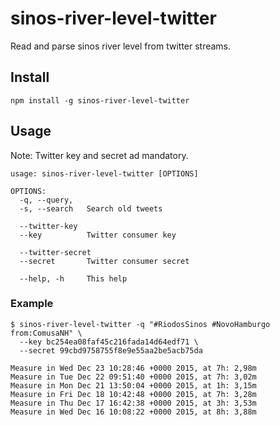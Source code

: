 # sinos-river-level-twitter

Read and parse sinos river level from twitter streams.

## Install

```console
npm install -g sinos-river-level-twitter
```

## Usage

Note: Twitter key and secret ad mandatory.

```console
usage: sinos-river-level-twitter [OPTIONS]

OPTIONS:
  -q, --query,
  -s, --search   Search old tweets

  --twitter-key
  --key          Twitter consumer key

  --twitter-secret
  --secret       Twitter consumer secret

  --help, -h     This help
```

### Example

```console
$ sinos-river-level-twitter -q "#RiodosSinos #NovoHamburgo from:ComusaNH" \
  --key bc254ea08faf45c216fada14d64edf71 \
  --secret 99cbd9758755f8e9e55aa2be5acb75da

Measure in Wed Dec 23 10:28:46 +0000 2015, at 7h: 2,98m
Measure in Tue Dec 22 09:51:40 +0000 2015, at 7h: 3,02m
Measure in Mon Dec 21 13:50:04 +0000 2015, at 1h: 3,15m
Measure in Fri Dec 18 10:42:48 +0000 2015, at 7h: 3,28m
Measure in Thu Dec 17 16:42:38 +0000 2015, at 3h: 3,53m
Measure in Wed Dec 16 10:08:22 +0000 2015, at 8h: 3,88m
```
